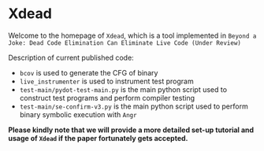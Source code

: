 # Xdead

Welcome to the homepage of `Xdead`, which is a tool implemented in `Beyond a Joke: Dead Code Elimination Can Eliminate Live Code (Under Review)`


Description of current published code:


* `bcov` is used to generate the CFG of binary
* `live_instrumenter` is used to instrument test program
* `test-main/pydot-test-main.py` is the main python script used to construct test programs and perform compiler testing
* `test-main/se-confirm-v3.py` is the main python script used to perform binary symbolic execution with `Angr`

**Please kindly note that we will provide a more detailed set-up tutorial and usage of `Xdead` if the paper fortunately gets accepted.**
